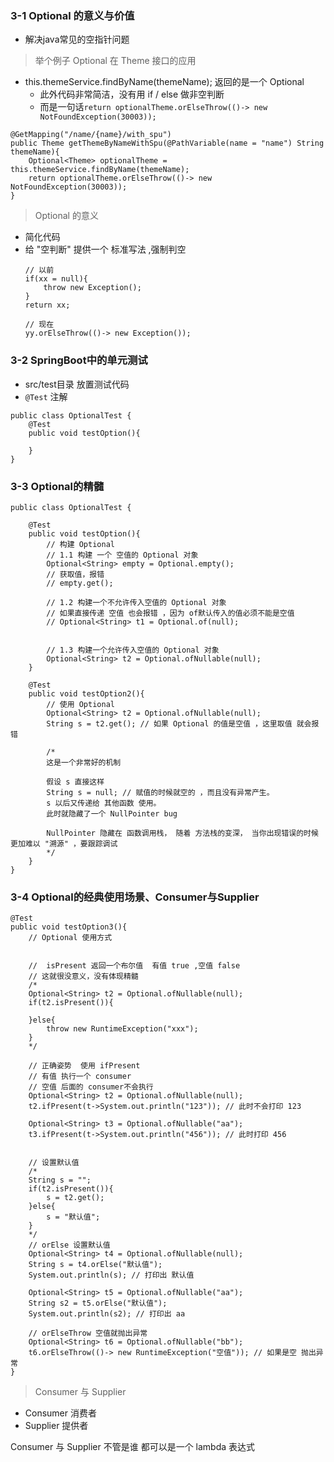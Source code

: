 ### 3-1 Optional 的意义与价值

- 解决java常见的空指针问题

> 举个例子 Optional 在 Theme 接口的应用

- this.themeService.findByName(themeName); 返回的是一个 Optional
    - 此外代码非常简洁，没有用 if / else 做非空判断
    - 而是一句话`return optionalTheme.orElseThrow(()-> new NotFoundException(30003));`

```
@GetMapping("/name/{name}/with_spu")
public Theme getThemeByNameWithSpu(@PathVariable(name = "name") String themeName){
    Optional<Theme> optionalTheme = this.themeService.findByName(themeName);
    return optionalTheme.orElseThrow(()-> new NotFoundException(30003));
}
```

> Optional 的意义

- 简化代码
- 给 "空判断" 提供一个 标准写法 ,强制判空
    ```
    // 以前
    if(xx = null){
        throw new Exception();
    }
    return xx;
    
    // 现在
    yy.orElseThrow(()-> new Exception());
    ```
### 3-2 SpringBoot中的单元测试

- src/test目录 放置测试代码
- `@Test` 注解


```
public class OptionalTest {
    @Test
    public void testOption(){

    }
}
```

### 3-3 Optional的精髓

```
public class OptionalTest {

    @Test
    public void testOption(){
        // 构建 Optional
        // 1.1 构建 一个 空值的 Optional 对象
        Optional<String> empty = Optional.empty();
        // 获取值，报错
        // empty.get();

        // 1.2 构建一个不允许传入空值的 Optional 对象
        // 如果直接传递 空值 也会报错 ，因为 of默认传入的值必须不能是空值
        // Optional<String> t1 = Optional.of(null);


        // 1.3 构建一个允许传入空值的 Optional 对象
        Optional<String> t2 = Optional.ofNullable(null);
    }

    @Test
    public void testOption2(){
        // 使用 Optional
        Optional<String> t2 = Optional.ofNullable(null);
        String s = t2.get(); // 如果 Optional 的值是空值 ，这里取值 就会报错

        /*
        这是一个非常好的机制

        假设 s 直接这样
        String s = null; // 赋值的时候就空的 ，而且没有异常产生。
        s 以后又传递给 其他函数 使用。
        此时就隐藏了一个 NullPointer bug

        NullPointer 隐藏在 函数调用栈， 随着 方法栈的变深， 当你出现错误的时候 更加难以 "溯源" ，要跟踪调试
        */
    }
}
```

### 3-4 Optional的经典使用场景、Consumer与Supplier

```
@Test
public void testOption3(){
    // Optional 使用方式


    //  isPresent 返回一个布尔值  有值 true ,空值 false
    // 这就很没意义，没有体现精髓
    /*
    Optional<String> t2 = Optional.ofNullable(null);
    if(t2.isPresent()){

    }else{
        throw new RuntimeException("xxx");
    }
    */

    // 正确姿势  使用 ifPresent
    // 有值 执行一个 consumer
    // 空值 后面的 consumer不会执行
    Optional<String> t2 = Optional.ofNullable(null);
    t2.ifPresent(t->System.out.println("123")); // 此时不会打印 123

    Optional<String> t3 = Optional.ofNullable("aa");
    t3.ifPresent(t->System.out.println("456")); // 此时打印 456


    // 设置默认值
    /*
    String s = "";
    if(t2.isPresent()){
        s = t2.get();
    }else{
        s = "默认值";
    }
    */
    // orElse 设置默认值
    Optional<String> t4 = Optional.ofNullable(null);
    String s = t4.orElse("默认值");
    System.out.println(s); // 打印出 默认值

    Optional<String> t5 = Optional.ofNullable("aa");
    String s2 = t5.orElse("默认值");
    System.out.println(s2); // 打印出 aa

    // orElseThrow 空值就抛出异常
    Optional<String> t6 = Optional.ofNullable("bb");
    t6.orElseThrow(()-> new RuntimeException("空值")); // 如果是空 抛出异常
}
```

> Consumer 与 Supplier

- Consumer 消费者
- Supplier 提供者

Consumer 与 Supplier 不管是谁 都可以是一个 lambda 表达式

